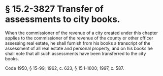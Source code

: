 # § 15.2-3827 Transfer of assessments to city books.

<p>When the commissioner of the revenue of a city created under this chapter applies to the commissioner of the revenue of the county or other officer assessing real estate, he shall furnish from his books a transcript of the assessment of all real estate and personal property, and on his books he shall note that all such assessments have been transferred to the city books.</p><p>Code 1950, § 15-99; 1962, c. 623, § 15.1-1000; 1997, c. 587.</p>